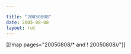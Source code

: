 ```yaml
---

title: "20050808"
date: 2005-08-08
layout: rut
---
```


[[!map pages="20050808/* and ! 20050808/*/*"]]
